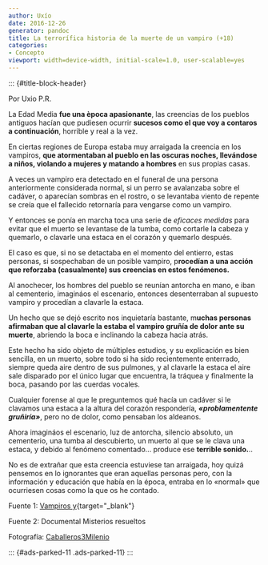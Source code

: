 ```yaml
---
author: Uxío
date: 2016-12-26
generator: pandoc
title: La terrorífica historia de la muerte de un vampiro (+18)
categories:
- Concepto
viewport: width=device-width, initial-scale=1.0, user-scalable=yes
---
```


::: {#title-block-header}

Por Uxio P.R.

La Edad Media **fue una època apasionante**, las creencias de los
pueblos antiguos hacían que pudiesen ocurrir **sucesos como el que voy a
contaros a continuación**, horrible y real a la vez.

En ciertas regiones de Europa estaba muy arraigada la creencia en los
vampiros, **que atormentaban al pueblo en las oscuras noches, llevándose
a niños, violando a mujeres y matando a hombres** en sus propias casas.

A veces un vampiro era detectado en el funeral de una persona
anteriormente considerada normal, si un perro se avalanzaba sobre el
cadáver, o aparecían sombras en el rostro, o se levantaba viento de
repente se creía que el fallecido retornaría para vengarse como un
vampiro.

Y entonces se ponía en marcha toca una serie de *eficaces medidas* para
evitar que el muerto se levantase de la tumba, como cortarle la cabeza y
quemarlo, o clavarle una estaca en el corazón y quemarlo después.

El caso es que, si no se detactaba en el momento del entierro, estas
personas, si sospechaban de un posible vampiro, p**rocedían a una acción
que reforzaba (casualmente) sus creencias en estos fenómenos.**

Al anochecer, los hombres del pueblo se reunían antorcha en mano, e iban
al cementerio, imagináos el escenario, entonces desenterraban al
supuesto vampiro y procedían a clavarle la estaca.

Un hecho que se dejó escrito nos inquietaría bastante, m**uchas personas
afirmaban que al clavarle la estaba el vampiro gruñía de dolor ante su
muerte**, abriendo la boca e inclinando la cabeza hacia atrás.

Este hecho ha sido objeto de múltiples estudios, y su explicación es
bien sencilla, en un muerto, sobre todo si ha sido recientemente
enterrado, siempre queda aire dentro de sus pulmones, y al clavarle la
estaca el aire sale disparado por el único lugar que encuentra, la
tráquea y finalmente la boca, pasando por las cuerdas vocales.

Cualquier forense al que le preguntemos qué hacía un cadáver si le
clavamos una estaca a la altura del corazón respondería,
***«problamentente gruñiría»***, pero no de dolor, como pensaban los
aldeanos.

Ahora imagináos el escenario, luz de antorcha, silencio absoluto, un
cementerio, una tumba al descubierto, un muerto al que se le clava una
estaca, y debido al fenómeno comentado... produce ese **terrible
sonido.**..

No es de extrañar que esta creencia estuviese tan arraigada, hoy quizá
pensemos en lo ignorantes que eran aquellas personas pero, con la
información y educación que había en la época, entraba en lo «normal»
que ocurriesen cosas como la que os he contado.

Fuente 1: [Vampiros
y](http://www.vampirosyhombreslobos.com/page/2/){target="_blank"}

Fuente 2: Documental Misterios resueltos

Fotografía:
[Caballeros3Milenio](http://caballeros3milenio.wordpress.com/2009/03/08/noticias-hallan-este-esqueleto-de-vampiro-en-una-tumba-de-venecia/)

::: {#ads-parked-11 .ads-parked-11}
:::

